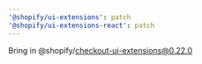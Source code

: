 ```yaml
---
'@shopify/ui-extensions': patch
'@shopify/ui-extensions-react': patch
---
```


Bring in @shopify/checkout-ui-extensions@0.22.0
